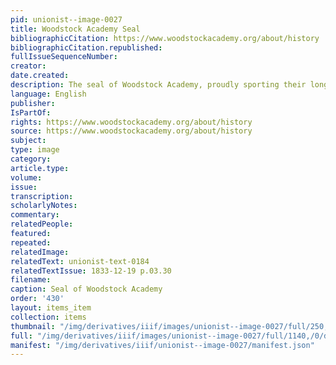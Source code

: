 ```yaml
---
pid: unionist--image-0027
title: Woodstock Academy Seal
bibliographicCitation: https://www.woodstockacademy.org/about/history
bibliographicCitation.republished: 
fullIssueSequenceNumber: 
creator: 
date.created: 
description: The seal of Woodstock Academy, proudly sporting their long existence
language: English
publisher: 
IsPartOf: 
rights: https://www.woodstockacademy.org/about/history
source: https://www.woodstockacademy.org/about/history
subject: 
type: image
category: 
article.type: 
volume: 
issue: 
transcription: 
scholarlyNotes: 
commentary: 
relatedPeople: 
featured: 
repeated: 
relatedImage: 
relatedText: unionist-text-0184
relatedTextIssue: 1833-12-19 p.03.30
filename: 
caption: Seal of Woodstock Academy
order: '430'
layout: items_item
collection: items
thumbnail: "/img/derivatives/iiif/images/unionist--image-0027/full/250,/0/default.jpg"
full: "/img/derivatives/iiif/images/unionist--image-0027/full/1140,/0/default.jpg"
manifest: "/img/derivatives/iiif/unionist--image-0027/manifest.json"
---
```

